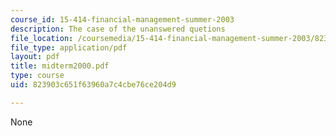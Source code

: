 ```yaml
---
course_id: 15-414-financial-management-summer-2003
description: The case of the unanswered quetions
file_location: /coursemedia/15-414-financial-management-summer-2003/823903c651f63960a7c4cbe76ce204d9_midterm2000.pdf
file_type: application/pdf
layout: pdf
title: midterm2000.pdf
type: course
uid: 823903c651f63960a7c4cbe76ce204d9

---
```

None
